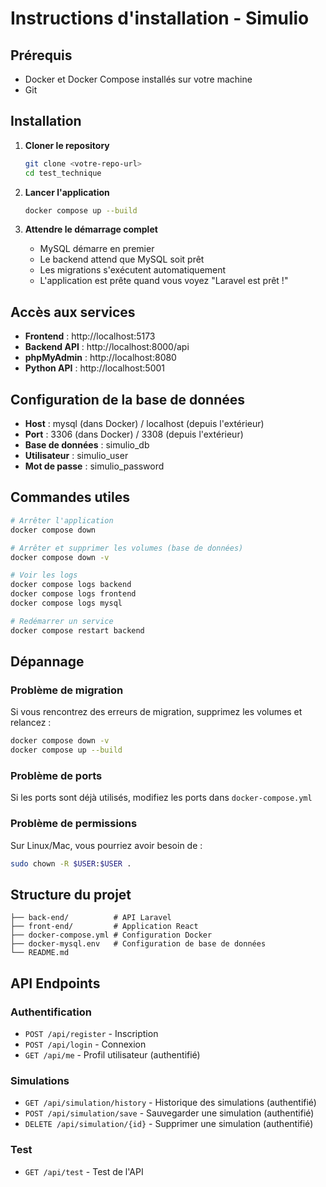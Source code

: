 # Instructions d'installation - Simulio

## Prérequis

- Docker et Docker Compose installés sur votre machine
- Git

## Installation

1. **Cloner le repository**

   ```bash
   git clone <votre-repo-url>
   cd test_technique
   ```

2. **Lancer l'application**

   ```bash
   docker compose up --build
   ```

3. **Attendre le démarrage complet**
   - MySQL démarre en premier
   - Le backend attend que MySQL soit prêt
   - Les migrations s'exécutent automatiquement
   - L'application est prête quand vous voyez "Laravel est prêt !"

## Accès aux services

- **Frontend** : http://localhost:5173
- **Backend API** : http://localhost:8000/api
- **phpMyAdmin** : http://localhost:8080
- **Python API** : http://localhost:5001

## Configuration de la base de données

- **Host** : mysql (dans Docker) / localhost (depuis l'extérieur)
- **Port** : 3306 (dans Docker) / 3308 (depuis l'extérieur)
- **Base de données** : simulio_db
- **Utilisateur** : simulio_user
- **Mot de passe** : simulio_password

## Commandes utiles

```bash
# Arrêter l'application
docker compose down

# Arrêter et supprimer les volumes (base de données)
docker compose down -v

# Voir les logs
docker compose logs backend
docker compose logs frontend
docker compose logs mysql

# Redémarrer un service
docker compose restart backend
```

## Dépannage

### Problème de migration

Si vous rencontrez des erreurs de migration, supprimez les volumes et relancez :

```bash
docker compose down -v
docker compose up --build
```

### Problème de ports

Si les ports sont déjà utilisés, modifiez les ports dans `docker-compose.yml`

### Problème de permissions

Sur Linux/Mac, vous pourriez avoir besoin de :

```bash
sudo chown -R $USER:$USER .
```

## Structure du projet

```
├── back-end/          # API Laravel
├── front-end/         # Application React
├── docker-compose.yml # Configuration Docker
├── docker-mysql.env   # Configuration de base de données
└── README.md
```

## API Endpoints

### Authentification

- `POST /api/register` - Inscription
- `POST /api/login` - Connexion
- `GET /api/me` - Profil utilisateur (authentifié)

### Simulations

- `GET /api/simulation/history` - Historique des simulations (authentifié)
- `POST /api/simulation/save` - Sauvegarder une simulation (authentifié)
- `DELETE /api/simulation/{id}` - Supprimer une simulation (authentifié)

### Test

- `GET /api/test` - Test de l'API
